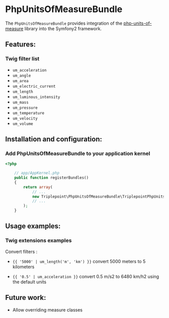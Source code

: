 PhpUnitsOfMeasureBundle
=======================

The `PhpUnitsOfMeasureBundle` provides integration of the [php-units-of-measure](https://github.com/triplepoint/php-units-of-measure) library into the Symfony2 framework.


## Features:

### Twig filter list

- `um_acceleration`
- `um_angle`
- `um_area`
- `um_electric_current`
- `um_length`
- `um_luminous_intensity`
- `um_mass`
- `um_pressure`
- `um_temperature`
- `um_velocity`
- `um_volume`

## Installation and configuration:

### Add PhpUnitsOfMeasureBundle to your application kernel

``` php
<?php

    // app/AppKernel.php
    public function registerBundles()
    {
        return array(
            // ...
            new Triplepoint\PhpUnitsOfMeasureBundle\TriplepointPhpUnitsOfMeasureBundle(),
            // ...
        );
    }
```

## Usage examples:

### Twig extensions examples

Convert filters :

- `{{ '5000' | um_length('m', 'km') }}` convert 5000 meters to 5 kilometers

- `{{ '0.5' | um_acceleration }}` convert 0.5 m/s2 to 6480 km/h2 using the default units

## Future work:

* Allow overriding measure classes
